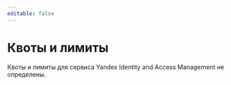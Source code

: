 ```yaml
---
editable: false
---
```


# Квоты и лимиты

Квоты и лимиты для сервиса Yandex Identity and Access Management не определены.
